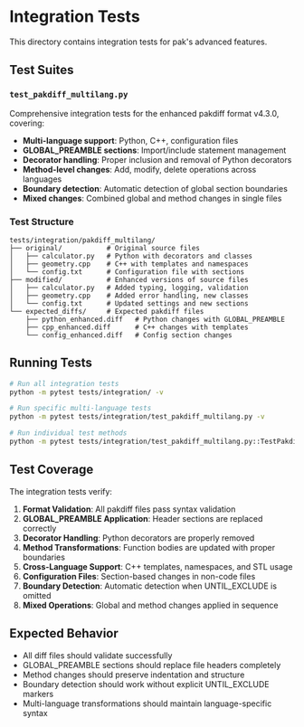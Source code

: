 # Integration Tests

This directory contains integration tests for pak's advanced features.

## Test Suites

### `test_pakdiff_multilang.py`

Comprehensive integration tests for the enhanced pakdiff format v4.3.0, covering:

- **Multi-language support**: Python, C++, configuration files
- **GLOBAL_PREAMBLE sections**: Import/include statement management
- **Decorator handling**: Proper inclusion and removal of Python decorators
- **Method-level changes**: Add, modify, delete operations across languages
- **Boundary detection**: Automatic detection of global section boundaries
- **Mixed changes**: Combined global and method changes in single files

### Test Structure

```
tests/integration/pakdiff_multilang/
├── original/           # Original source files
│   ├── calculator.py   # Python with decorators and classes
│   ├── geometry.cpp    # C++ with templates and namespaces
│   └── config.txt      # Configuration file with sections
├── modified/           # Enhanced versions of source files
│   ├── calculator.py   # Added typing, logging, validation
│   ├── geometry.cpp    # Added error handling, new classes
│   └── config.txt      # Updated settings and new sections
└── expected_diffs/     # Expected pakdiff files
    ├── python_enhanced.diff   # Python changes with GLOBAL_PREAMBLE
    ├── cpp_enhanced.diff      # C++ changes with templates
    └── config_enhanced.diff   # Config section changes
```

## Running Tests

```bash
# Run all integration tests
python -m pytest tests/integration/ -v

# Run specific multi-language tests
python -m pytest tests/integration/test_pakdiff_multilang.py -v

# Run individual test methods
python -m pytest tests/integration/test_pakdiff_multilang.py::TestPakdiffMultiLanguage::test_python_global_preamble_and_decorator_removal -v
```

## Test Coverage

The integration tests verify:

1. **Format Validation**: All pakdiff files pass syntax validation
2. **GLOBAL_PREAMBLE Application**: Header sections are replaced correctly
3. **Decorator Handling**: Python decorators are properly removed
4. **Method Transformations**: Function bodies are updated with proper boundaries
5. **Cross-Language Support**: C++ templates, namespaces, and STL usage
6. **Configuration Files**: Section-based changes in non-code files
7. **Boundary Detection**: Automatic detection when UNTIL_EXCLUDE is omitted
8. **Mixed Operations**: Global and method changes applied in sequence

## Expected Behavior

- All diff files should validate successfully
- GLOBAL_PREAMBLE sections should replace file headers completely
- Method changes should preserve indentation and structure
- Boundary detection should work without explicit UNTIL_EXCLUDE markers
- Multi-language transformations should maintain language-specific syntax